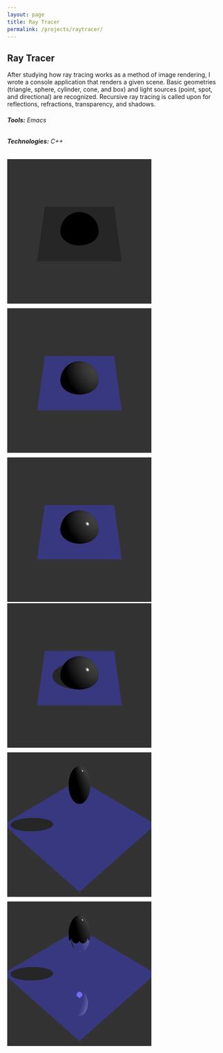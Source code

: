 ```yaml
---
layout: page
title: Ray Tracer
permalink: /projects/raytracer/
---
```

## Ray Tracer

After studying how ray tracing works as a method of image rendering, I wrote a console application that renders a given scene. Basic geometries (triangle, sphere, cylinder, cone, and box) and light sources (point, spot, and directional) are recognized. Recursive ray tracing is called upon for reflections, refractions, transparency, and shadows.

###### **Tools:** Emacs

###### **Technologies:** C++

![Ray tracing with emissive &amp; ambient light, diffuse, and specular light](/images/lighting.png)
![Ray tracing with shadows, transformations, and reflections](/images/transforms.png)
